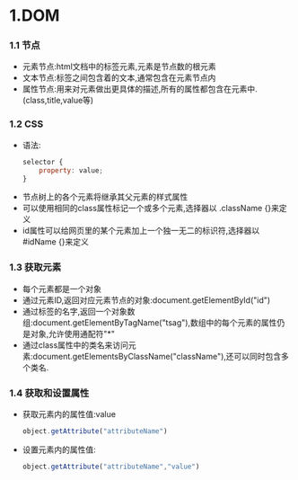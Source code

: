 # 1.DOM
### 1.1 节点
- 元素节点:html文档中的标签元素,<html>元素是节点数的根元素
- 文本节点:标签之间包含着的文本,通常包含在元素节点内
- 属性节点:用来对元素做出更具体的描述,所有的属性都包含在元素中.(class,title,value等)
### 1.2 CSS
- 语法:
  ~~~JavaScript
  selector {
      property: value;
  }
    ~~~
- 节点树上的各个元素将继承其父元素的样式属性
- 可以使用相同的class属性标记一个或多个元素,选择器以 .className {}来定义
- id属性可以给网页里的某个元素加上一个独一无二的标识符,选择器以 #idName {}来定义
### 1.3 获取元素
- 每个元素都是一个对象
- 通过元素ID,返回对应元素节点的对象:document.getElementById("id")
- 通过标签的名字,返回一个对象数组:document.getElementByTagName("tsag"),数组中的每个元素的属性仍是对象,允许使用通配符"*"
- 通过class属性中的类名来访问元素:document.getElementsByClassName("className"),还可以同时包含多个类名.
### 1.4 获取和设置属性
- 获取元素内的属性值:value
  ~~~JavaScript
  object.getAttribute("attributeName")
  ~~~
- 设置元素内的属性值:
  ~~~JavaScript
  object.getAttribute("attributeName","value")
  ~~~